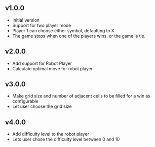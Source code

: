v1.0.0
------
* Initial version
* Support for two player mode
* Player 1 can choose either symbol, defaulting to X
* The game stops when one of the players wins, or the game is tie.

v2.0.0
------
* Add support for Robot Player
* Calculate optimal move for robot player

v3.0.0
------
* Make grid size and number of adjacent cells to be filled for a win as configurable
* Let user choose the grid size

v4.0.0
------
* Add difficulty level to the robot player
* Lets user chose the difficulty level between 0 and 10
